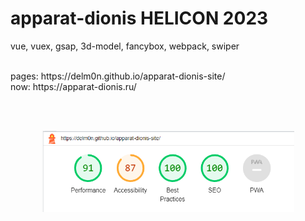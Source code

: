 # apparat-dionis HELICON 2023

vue, vuex, gsap, 3d-model, fancybox, webpack, swiper

<br>
pages: https://delm0n.github.io/apparat-dionis-site/
<br>
now: https://apparat-dionis.ru/

<br><br>

<p align="center">
    <img style="max-width:80%" src="./lth.png" >
</p>

